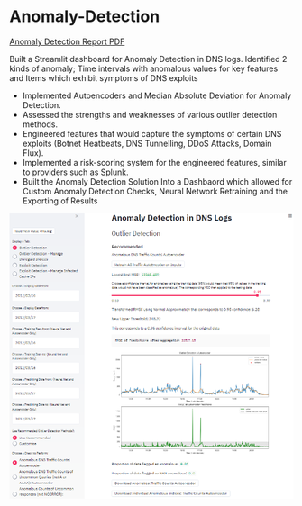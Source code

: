# Anomaly-Detection

[Anomaly Detection Report PDF](https://github.com/RMCox/Anomaly-Detection/blob/main/Anomaly%20Detection%20in%20Cybersecurity%20Data.pdf)

Built a Streamlit dashboard for Anomaly Detection in DNS logs. Identified 2 kinds of anomaly; Time intervals with anomalous values for key features and Items which exhibit symptoms of DNS exploits  

* Implemented Autoencoders and Median Absolute Deviation for Anomaly Detection.  
* Assessed the strengths and weaknesses of various outlier detection methods.  
* Engineered features that would capture the symptoms of certain DNS exploits (Botnet Heatbeats, DNS Tunnelling, DDoS Attacks, Domain Flux).
* Implemented a risk-scoring system for the engineered features, similar to providers such as Splunk.
* Built the Anomaly Detection Solution Into a Dashbaord which allowed for Custom Anomaly Detection Checks, Neural Network Retraining and the Exporting of Results

![Anomaly Detection Dashboard](https://github.com/RMCox/Portfolio/blob/master/Images/anomaly_detection_dashboard_screenshot.PNG)
